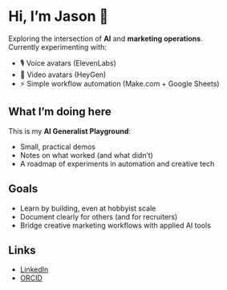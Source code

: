 # Hi, I’m Jason 👋
Exploring the intersection of **AI** and **marketing operations**.  
Currently experimenting with:
- 🎙️ Voice avatars (ElevenLabs)
- 🎥 Video avatars (HeyGen)
- ⚡ Simple workflow automation (Make.com + Google Sheets)

## What I’m doing here
This is my **AI Generalist Playground**:
- Small, practical demos
- Notes on what worked (and what didn’t)
- A roadmap of experiments in automation and creative tech

## Goals
- Learn by building, even at hobbyist scale
- Document clearly for others (and for recruiters)
- Bridge creative marketing workflows with applied AI tools

## Links
- [LinkedIn](https://www.linkedin.com/in/jcrockatt)  
- [ORCID](https://orcid.org/0009-0009-6202-2532)  
